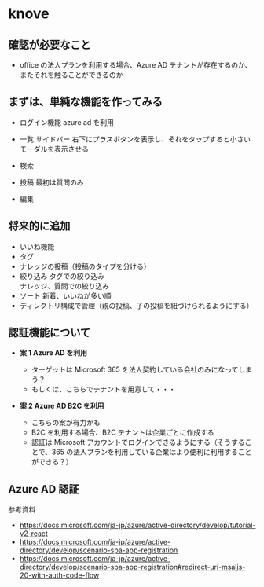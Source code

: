 # knove

## 確認が必要なこと

- office の法人プランを利用する場合、Azure AD テナントが存在するのか、またそれを触ることができるのか

## まずは、単純な機能を作ってみる

- ログイン機能
  azure ad を利用
- 一覧
  サイドバー
  右下にプラスボタンを表示し、それをタップすると小さいモーダルを表示させる

- 検索
- 投稿
  最初は質問のみ
- 編集

## 将来的に追加

- いいね機能
- タグ
- ナレッジの投稿（投稿のタイプを分ける）
- 絞り込み
  タグでの絞り込み<br>
  ナレッジ、質問での絞り込み
- ソート
  新着、いいねが多い順
- ディレクトリ構成で管理（親の投稿、子の投稿を紐づけられるようにする）

## 認証機能について

- **案 1 Azure AD を利用** <br>

  - ターゲットは Microsoft 365 を法人契約している会社のみになってしまう？
  - もしくは、こちらでテナントを用意して・・・

- **案 2 Azure AD B2C を利用** <br>
  - こちらの案が有力かも
  - B2C を利用する場合、B2C テナントは企業ごとに作成する
  - 認証は Microsoft アカウントでログインできるようにする（そうすることで、365 の法人プランを利用している企業はより便利に利用することができる？）

## Azure AD 認証

参考資料

- https://docs.microsoft.com/ja-jp/azure/active-directory/develop/tutorial-v2-react
- https://docs.microsoft.com/ja-jp/azure/active-directory/develop/scenario-spa-app-registration
- https://docs.microsoft.com/ja-jp/azure/active-directory/develop/scenario-spa-app-registration#redirect-uri-msaljs-20-with-auth-code-flow
